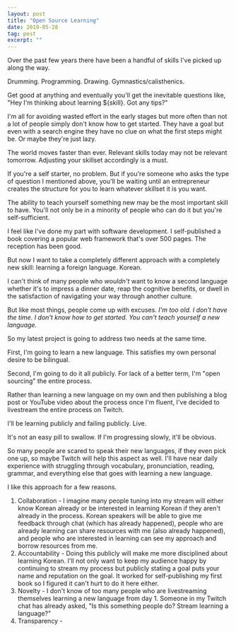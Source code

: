 ```yaml
---
layout: post
title: "Open Source Learning"
date: 2019-05-28
tag: post
excerpt: ""
---
```


Over the past few years there have been a handful of skills I've picked up along the way.

Drumming. Programming. Drawing. Gymnastics/calisthenics.

Get good at anything and eventually you'll get the inevitable questions like, "Hey I'm thinking about learning ${skill}. Got any tips?"

I'm all for avoiding wasted effort in the early stages but more often than not a lot of people simply don't know how to get started. They have a goal but even with a search engine they have no clue on what the first steps might be. Or maybe they're just lazy.

The world moves faster than ever. Relevant skills today may not be relevant tomorrow. Adjusting your skillset accordingly is a must.

If you're a self starter, no problem. But if you're someone who asks the type of question I mentioned above, you'll be waiting until an entrepreneur creates the structure for you to learn whatever skillset it is you want.

The ability to teach yourself something new may be the most important skill to have. You'll not only be in a minority of people who can do it but you're self-sufficient.

I feel like I've done my part with software development. I self-published a book covering a popular web framework that's over 500 pages. The reception has been good.

But now I want to take a completely different approach with a completely new skill: learning a foreign language. Korean.

I can't think of many people who *wouldn't* want to know a second language whether it's to impress a dinner date, reap the cognitive benefits, or dwell in the satisfaction of navigating your way through another culture.

But like most things, people come up with excuses. *I'm too old.* *I don't have the time.* *I don't know how to get started.* *You can't teach yourself a new language.*

So my latest project is going to address two needs at the same time.

First, I'm going to learn a new language. This satisfies my own personal desire to be bilingual.

Second, I'm going to do it all publicly. For lack of a better term, I'm "open sourcing" the entire process.

Rather than learning a new language on my own and then publishing a blog post or YouTube video about the process once I'm fluent, I've decided to livestream the entire process on Twitch.

I'll be learning publicly and failing publicly. Live.

It's not an easy pill to swallow. If I'm progressing slowly, it'll be obvious.

So many people are scared to speak their new languages, if they even pick one up, so maybe Twitch will help this aspect as well. I'll have near daily experience with struggling through vocabulary, pronunciation, reading, grammar, and everything else that goes with learning a new language.

I like this approach for a few reasons.

1. Collaboration - I imagine many people tuning into my stream will either know Korean already or be interested in learning Korean if they aren't already in the process. Korean speakers will be able to give me feedback through chat (which has already happened), people who are already learning can share resources with me (also already happened), and people who are interested in learning can see my approach and borrow resources from me.
2. Accountability - Doing this publicly will make me more disciplined about learning Korean. I'll not only want to keep my audience happy by continuing to stream my process but publicly stating a goal puts your name and reputation on the goal. It worked for self-publishing my first book so I figured it can't hurt to do it here either.
3. Novelty - I don't know of too many people who are livestreaming themselves learning a new language from day 1. Someone in my Twitch chat has already asked, "Is this something people do? Stream learning a language?"
4. Transparency - 